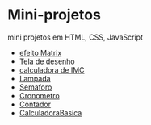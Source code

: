 # Mini-projetos

 mini projetos em HTML, CSS, JavaScript


<ul>
    <li>
        <a href="https://thiagomaylon.github.io/Mini-projetos/Matrix/index.html">efeito Matrix</a>
    </li>
    <li>
        <a href="https://thiagomaylon.github.io/Mini-projetos/Desenhe/index.html">Tela de desenho</a>
    </li>
    <li>
        <a href="https://thiagomaylon.github.io/Mini-projetos/CalcularIMC/index.html">calculadora de IMC</a>
    </li>
    <li>
        <a href="https://thiagomaylon.github.io/Mini-projetos/Lampada/index.html">Lampada</a>
    </li>
    <li>
        <a href="https://thiagomaylon.github.io/Mini-projetos/Semaforo/index.html">Semaforo</a>
    </li>
    <li>
        <a href="https://thiagomaylon.github.io/Mini-projetos/cronometro/index.html">Cronometro</a>
    </li>
    <li>
        <a href="https://thiagomaylon.github.io/Mini-projetos/Contador/index.html">Contador</a>
    </li>
    <li>
        <a href="https://thiagomaylon.github.io/Mini-projetos/CalculadoraBasica/index.html">CalculadoraBasica</a>
    </li>
</ul>
